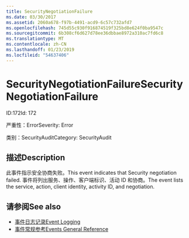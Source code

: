 ```yaml
---
title: SecurityNegotiationFailure
ms.date: 03/30/2017
ms.assetid: 2060a678-f97b-4491-acd9-6c57c732afd7
ms.openlocfilehash: 745d55c930f916874519f325bd8e624f0ba9547c
ms.sourcegitcommit: 6b308cf6d627d78ee36dbbae8972a310ac7fd6c8
ms.translationtype: MT
ms.contentlocale: zh-CN
ms.lasthandoff: 01/23/2019
ms.locfileid: "54637406"
---
```

# <a name="securitynegotiationfailure"></a><span data-ttu-id="5473e-102">SecurityNegotiationFailure</span><span class="sxs-lookup"><span data-stu-id="5473e-102">SecurityNegotiationFailure</span></span>
<span data-ttu-id="5473e-103">ID:172</span><span class="sxs-lookup"><span data-stu-id="5473e-103">Id: 172</span></span>  
  
 <span data-ttu-id="5473e-104">严重性：Error</span><span class="sxs-lookup"><span data-stu-id="5473e-104">Severity: Error</span></span>  
  
 <span data-ttu-id="5473e-105">类别：SecurityAudit</span><span class="sxs-lookup"><span data-stu-id="5473e-105">Category: SecurityAudit</span></span>  
  
## <a name="description"></a><span data-ttu-id="5473e-106">描述</span><span class="sxs-lookup"><span data-stu-id="5473e-106">Description</span></span>  
 <span data-ttu-id="5473e-107">此事件指示安全协商失败。</span><span class="sxs-lookup"><span data-stu-id="5473e-107">This event indicates that Security negotiation failed.</span></span> <span data-ttu-id="5473e-108">事件将列出服务、操作、客户端标识、活动 ID 和协商。</span><span class="sxs-lookup"><span data-stu-id="5473e-108">The event lists the service, action, client identity, activity ID, and negotiation.</span></span>  
  
## <a name="see-also"></a><span data-ttu-id="5473e-109">请参阅</span><span class="sxs-lookup"><span data-stu-id="5473e-109">See also</span></span>
- [<span data-ttu-id="5473e-110">事件日志记录</span><span class="sxs-lookup"><span data-stu-id="5473e-110">Event Logging</span></span>](../../../../../docs/framework/wcf/diagnostics/event-logging/index.md)
- [<span data-ttu-id="5473e-111">事件常规参考</span><span class="sxs-lookup"><span data-stu-id="5473e-111">Events General Reference</span></span>](../../../../../docs/framework/wcf/diagnostics/event-logging/events-general-reference.md)
